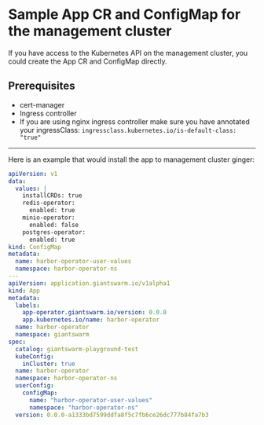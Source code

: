 # Sample App CR and ConfigMap for the management cluster
If you have access to the Kubernetes API on the management cluster, you could create the App CR and ConfigMap directly.

## Prerequisites

* cert-manager
* Ingress controller
* If you are using nginx ingress controller make sure you have annotated your ingressClass:
  `ingressclass.kubernetes.io/is-default-class: "true"`
<hr />

Here is an example that would install the app to management cluster ginger:

```yaml
apiVersion: v1
data:
  values: |
    installCRDs: true
    redis-operator:
      enabled: true
    minio-operator:
      enabled: false
    postgres-operator:
      enabled: true
kind: ConfigMap
metadata:
  name: harbor-operator-user-values
  namespace: harbor-operator-ns
---
apiVersion: application.giantswarm.io/v1alpha1
kind: App
metadata:
  labels:
    app-operator.giantswarm.io/version: 0.0.0
    app.kubernetes.io/name: harbor-operator
  name: harbor-operator
  namespace: giantswarm   
spec:
  catalog: giantswarm-playground-test
  kubeConfig:
    inCluster: true
  name: harbor-operator
  namespace: harbor-operator-ns
  userConfig:
    configMap:
      name: "harbor-operator-user-values"
      namespace: "harbor-operator-ns"
  version: 0.0.0-a1333bd7599ddfa8f5c7fb6ce26dc777b84fa7b3
  ```